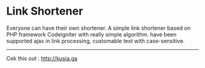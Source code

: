 <h1>Link Shortener</h1>

Everyone can have their own shortener. A simple link shortener based on PHP framework Codeigniter with really simple algorithm. have been supported ajax in link processing, customable text with case-sensitive.

*******************************************
Cek this out : http://kusia.ga
